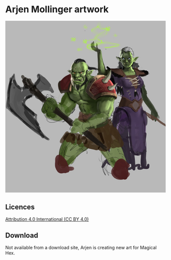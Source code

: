 # Arjen Mollinger artwork

![Orcs first draft](orcs-first-draft.jpg)

## Licences

[Attribution 4.0 International (CC BY 4.0)](https://creativecommons.org/licenses/by/4.0/)

## Download

Not available from a download site, Arjen is creating new art for Magical Hex.
